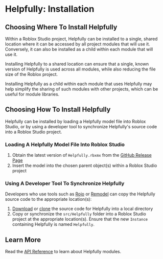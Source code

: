 # Helpfully: Installation

## Choosing Where To Install Helpfully

Within a Roblox Studio project, Helpfully can be installed to a single,
shared location where it can be accessed by all project modules that will use
it.  Conversely, it can also be installed as a child within each module that
will use it.

Installing Helpfully to a shared location can ensure that a single, known
version of Helpfully is used across all modules, while also reducing the
file size of the Roblox project.

Installing Helpfully as a child within each module that uses Helpfully may
help simplify the sharing of such modules with other projects, which can be
useful for module libraries.

## Choosing How To Install Helpfully

Helpfully can be installed by loading a Helpfully model file into Roblox
Studio, or by using a developer tool to synchronize Helpfully's source code
into a Roblox Studio project.

### Loading A Helpfully Model File Into Roblox Studio

1. Obtain the latest version of `Helpfully.rbxmx` from the
[GitHub Release Page][]
2. Insert the model into the chosen parent object(s) within a Roblox Studio
project

### Using A Developer Tool To Synchronize Helpfully

Developers who use tools such as [Rojo](https://rojo.space/) or
[Remodel](https://github.com/rojo-rbx/remodel) can copy the Helpfully source
code to the appropriate location(s):

1. [Download][GitHub Release Page] or
[clone](https://github.com/BetterThanReal/Helpfully) the source code for
Helpfully into a local directory
2. Copy or synchronize the `src/Helpfully` folder into a Roblox Studio
project at the appropriate location(s).  Ensure that the new `Instance`
containing Helpfully is named `Helpfully`.

## Learn More

Read the [API Reference][] to learn about Helpfully modules.

[GitHub Release Page]: https://github.com/BetterThanReal/Helpfully/releases
  "GitHub: Helpfully Releases"

[API Reference]: ./api-reference/index.md "API Reference"